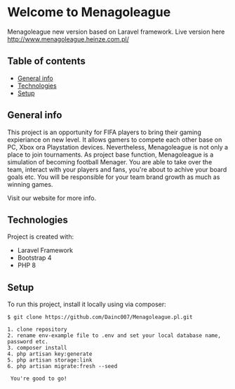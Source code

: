 # Welcome to Menagoleague
Menagoleague new version based on Laravel framework.
Live version here http://www.menagoleague.heinze.com.pl/

## Table of contents
* [General info](#general-info)
* [Technologies](#technologies)
* [Setup](#setup)

## General info
This project is an opportunity for FIFA players to bring their gaming expieriance on new level.
It allows gamers to compete each other base on PC, Xbox ora Playstation devices.
Nevertheless, Menagoleague is not only a place to join tournaments. As project base function,
Menagoleague is a simulation of becoming football Menager. You are able to take over the team,
interact with your players and fans, you're about to achive your board goals etc.
You will be responsible for your team brand growth as much as winning games.

Visit our website for more info.
	
## Technologies
Project is created with:
* Laravel Framework
* Bootstrap 4
* PHP 8
	
## Setup
To run this project, install it locally using via composer:

```
$ git clone https://github.com/Dainc007/Menagoleague.pl.git

1. clone repository
2. rename env-example file to .env and set your local database name, password etc.
3. composer install
4. php artisan key:generate
5. php artisan storage:link
6. php artisan migrate:fresh --seed

 You're good to go!

```


